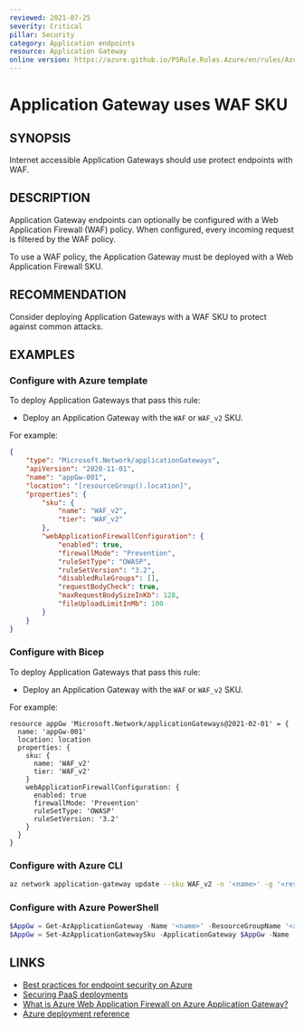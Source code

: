 ```yaml
---
reviewed: 2021-07-25
severity: Critical
pillar: Security
category: Application endpoints
resource: Application Gateway
online version: https://azure.github.io/PSRule.Rules.Azure/en/rules/Azure.AppGw.UseWAF/
---
```


# Application Gateway uses WAF SKU

## SYNOPSIS

Internet accessible Application Gateways should use protect endpoints with WAF.

## DESCRIPTION

Application Gateway endpoints can optionally be configured with a Web Application Firewall (WAF) policy.
When configured, every incoming request is filtered by the WAF policy.

To use a WAF policy, the Application Gateway must be deployed with a Web Application Firewall SKU.

## RECOMMENDATION

Consider deploying Application Gateways with a WAF SKU to protect against common attacks.

## EXAMPLES

### Configure with Azure template

To deploy Application Gateways that pass this rule:

- Deploy an Application Gateway with the `WAF` or `WAF_v2` SKU.

For example:

```json
{
    "type": "Microsoft.Network/applicationGateways",
    "apiVersion": "2020-11-01",
    "name": "appGw-001",
    "location": "[resourceGroup().location]",
    "properties": {
        "sku": {
            "name": "WAF_v2",
            "tier": "WAF_v2"
        },
        "webApplicationFirewallConfiguration": {
            "enabled": true,
            "firewallMode": "Prevention",
            "ruleSetType": "OWASP",
            "ruleSetVersion": "3.2",
            "disabledRuleGroups": [],
            "requestBodyCheck": true,
            "maxRequestBodySizeInKb": 128,
            "fileUploadLimitInMb": 100
        }
    }
}
```

### Configure with Bicep

To deploy Application Gateways that pass this rule:

- Deploy an Application Gateway with the `WAF` or `WAF_v2` SKU.

For example:

```bicep
resource appGw 'Microsoft.Network/applicationGateways@2021-02-01' = {
  name: 'appGw-001'
  location: location
  properties: {
    sku: {
      name: 'WAF_v2'
      tier: 'WAF_v2'
    }
    webApplicationFirewallConfiguration: {
      enabled: true
      firewallMode: 'Prevention'
      ruleSetType: 'OWASP'
      ruleSetVersion: '3.2'
    }
  }
}
```

### Configure with Azure CLI

```bash
az network application-gateway update --sku WAF_v2 -n '<name>' -g '<resource_group>'
```

### Configure with Azure PowerShell

```powershell
$AppGw = Get-AzApplicationGateway -Name '<name>' -ResourceGroupName '<resource_group>'
$AppGw = Set-AzApplicationGatewaySku -ApplicationGateway $AppGw -Name 'WAF_v2' -Tier 'WAF_v2'
```

## LINKS

- [Best practices for endpoint security on Azure](https://learn.microsoft.com/azure/architecture/framework/security/design-network-endpoints)
- [Securing PaaS deployments](https://learn.microsoft.com/azure/security/fundamentals/paas-deployments#install-a-web-application-firewall)
- [What is Azure Web Application Firewall on Azure Application Gateway?](https://learn.microsoft.com/azure/web-application-firewall/ag/ag-overview)
- [Azure deployment reference](https://learn.microsoft.com/azure/templates/microsoft.network/applicationgateways)
